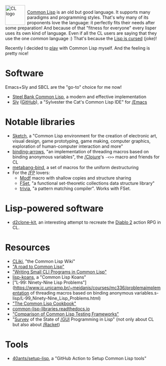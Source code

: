 <img src="https://common-lisp.net/static/imgs/lisplogo.png" alt="CL logo" style="float:left;margin-right:0.5em;width:64px;height:64px">

[Common Lisp](https://common-lisp.net/) is an old but good language. It supports many paradigms and programming styles. That's why many of its proponents love the language: it perfectly fits their needs after some preparation! And because of that "fitness for everyone" every lisper uses its own kind of language. Even if all the CL users are saying that they use the one *common* language :) That's because the [Lisp is cursed](http://www.winestockwebdesign.com/Essays/Lisp_Curse.html) (joke)!

Recently I decided to [play](https://github.com/astynax/cl-pokedex) with Common Lisp myself. And the feeling is pretty nice!

# Software

Emacs+Sly and SBCL are the "go-to" choice for me now!

- [Steel Bank Common Lisp](http://www.sbcl.org/), a modern and effective implementation
- [Sly](https://joaotavora.github.io/sly/) ([GitHub](https://github.com/joaotavora/sly)), a "Sylvester the Cat's Common Lisp IDE" for [/Emacs]()

# Notable libraries

- [Sketch](https://github.com/vydd/sketch), a "Common Lisp environment for the creation of electronic art, visual design, game prototyping, game making, computer graphics, exploration of human-computer interaction and more"
- [binding-arrows](https://github.com/phoe/binding-arrows/), "an implementation of threading macros based on binding anonymous variables", the [/Clojure]()'s `-<>>` macro and friends for CL
- [metabang-bind](https://common-lisp.net/project/metabang-bind/index.html), a set of macros for the uniform destructuring
- For the [/FP]() lovers:
  - [Modf](https://github.com/smithzvk/modf) macro with shallow copies and structure sharing
  - [FSet](https://github.com/slburson/fset), "a functional set-theoretic collections data structure library"
  - [trivia](https://github.com/guicho271828/trivia), "a pattern matching compiler". Works with FSet.

# Lisp-powered software

- [d2clone-kit](https://gitlab.com/lockie/d2clone-kit), an interesting attempt to recreate the [Diablo 2](https://en.wikipedia.org/wiki/Diablo_II) action RPG in CL.

# Resources

- [CLiki](https://www.cliki.net/), "the Common Lisp Wiki"
- ["A road to Common Lisp"](https://stevelosh.com/blog/2018/08/a-road-to-common-lisp/)
- ["Writing Small CLI Programs in Common Lisp"](https://stevelosh.com/blog/2021/03/small-common-lisp-cli-programs/)
- [lisp-koans](https://github.com/google/lisp-koans), a "Common Lisp Koans"
- ["L-99: Ninety-Nine Lisp Problems"](https://www.ic.unicamp.br/~meidanis/courses/mc336/problemaimplementation of threading macros based on binding anonymous variables.s-lisp/L-99_Ninety-Nine_Lisp_Problems.html)
- ["The Common Lisp Cookbook"](http://lispcookbook.github.io/cl-cookbook/)
- [common-lisp-libraries.readthedocs.io](https://common-lisp-libraries.readthedocs.io/)
- ["Comparison of Common Lisp Testing Frameworks"](https://sabracrolleton.github.io/testing-framework)
- "[Survey](https://blog.matthewdmiller.net/series/survey-of-the-state-of-gui-programming-in-lisp) of the State of [/GUI]() Programming in Lisp" (not only about CL but also about [/Racket]()) 

# Tools

- [40ants/setup-lisp](https://github.com/40ants/setup-lisp), a "GitHub Action to Setup Common Lisp tools"